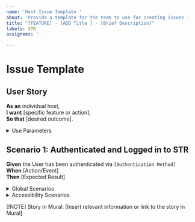 ```yaml
---
name: 'Host Issue Template '
about: 'Provide a template for the team to use for creating issues '
title: "[FEATURE] - [ADD Title ] - [Brief Description]"
labels: STR
assignees: ''

---
```


# Issue Template

## User Story
**As an** individual host,  
**I want** [specific feature or action],  
**So that** [desired outcome].

<details>
<summary>Use Parameters</summary>

## Parameters Definition
Replace the placeholders (e.g., `[Form Name]`, `[Specific Page]`, `[X] seconds`) with specific details relevant to your issue.

- `[Form Name]` - Name of the form or section this issue is about.
- `[Authentication Method]` - Method through which users are authenticated.
- `[Specific Page]` - Specific page or section of the application being referenced.
- `[X] seconds` - Specific time frame for actions or page loading.
- `[Data or Condition]` - Specific data or condition relevant to the scenario.
- `[Action/Event]` - Specific action or event that triggers the scenario.
- `[Expected Result]` - Desired outcome of the scenario.

</details>

## Scenario 1: Authenticated and Logged in to STR
**Given** the User has been authenticated via `[Authentication Method]`  
**When** [Action/Event]  
**Then** [Expected Result]

<details>
<summary>Global Scenarios</summary>

### Saving, Cancelling, and Reverting

#### Scenario 1: Cancellation and Reverting Changes
**Given** that I have made changes to `[Form Name]` but decide not to save these changes,  
**When** I click a "cancel" button or navigate away from `[Form Name]`,  
**Then** any unsaved changes should be discarded, and `[Form Name]` should revert to its previous state.

#### Scenario 2: Validation and Error Handling
**Given** that I am updating `[Form Name]` from the newly opened section below the progress bar,  
**When** I enter invalid data (such as `[Data or Condition]`) and attempt to save,  
**Then** I should receive immediate feedback indicating the error, and the information should not be saved until corrected.

#### Scenario 3: Confirmation of Successful Update
**Given** that I have entered new or updated information in the form,  
**When** I click the save button and the data is valid,  
**Then** I should receive a confirmation message indicating my `[Form Name]` has been successfully updated.

### Internet Connection

#### Scenario 1: Standard Internet Connection
**Given** that I am a User accessing the website from a standard internet connection,  
**When** I navigate to any page on the site,  
**Then** the page should load completely within `[X] seconds`, ensuring a fast and efficient User experience.

#### Scenario 2: Optimizing Dashboard for Hosts with Low Internet Connectivity
**Given** a User accesses the `[Form Name]` with a low-speed internet connection,  
**When** the User attempts to load and interact with the dashboard page,  
**Then** the `[Form Name]` should prioritize critical content and functionality, loading essential elements first to ensure usability.

### Security and Privacy

#### Scenario 1: Security and Privacy Settings
**Given** that I am editing `[Form Name]`,  
**When** I access the form,  
**Then** I should also have the option to update my privacy settings related to who can view `[Form Name]`.

### Mobile Responsiveness

#### Scenario 1: Mobile Responsiveness
**Given** that I am accessing the `[Form Name]` on a mobile device,  
**When** I click on the "[Link Name]" link,  
**Then** the `[Form Name]` should display correctly and be easily editable on my device, ensuring a responsive design.

</details>

<details>
<summary>Accessibility Scenarios</summary>

#### Scenario: Navigating the Page Using Keyboard Only
**Given** I am a non-mouse User accessing `[Specific Page]`,  
**When** I press the Tab key on my keyboard,  
**Then** the focus should move to the next interactive element on the dashboard.

</details>

[!NOTE]
Story in Mural: [Insert relevant information or link to the story in Mural]
